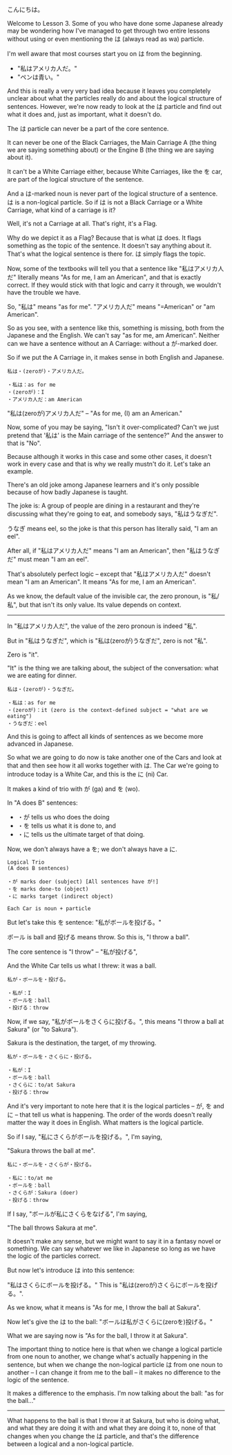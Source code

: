 こんにちは。

Welcome to Lesson 3. Some of you who have done some Japanese already may be wondering how I've managed to get through two entire lessons without using or even mentioning the は (always read as wa) particle.

I'm well aware that most courses start you on は from the beginning.

+ "私はアメリカ人だ。"
+ "ペンは青い。"

And this is really a very very bad idea because it leaves you completely unclear about what the particles really do and about the logical structure of sentences. However, we're now ready to look at the は particle and find out what it does and, just as important, what it doesn't do.

The は particle can never be a part of the core sentence.

It can never be one of the Black Carriages, the Main Carriage A (the thing we are saying something about) or the Engine B (the thing we are saying about it).

It can't be a White Carriage either, because White Carriages, like the を car,
are part of the logical structure of the sentence.

And a は-marked noun is never part of the logical structure of a sentence.
は is a non-logical particle. So if は is not a Black Carriage or a White Carriage, what kind of a carriage is it?

Well, it's not a Carriage at all. That's right, it's a Flag.

Why do we depict it as a Flag? Because that is what は does. It flags something as the topic of the sentence. It doesn't say anything about it. That's what the logical sentence is there for.
は simply flags the topic. 

Now, some of the textbooks will tell you that a sentence like "私はアメリカ人だ" literally
means "As for me, I am an American", and that is exactly correct. If they would stick with that logic and carry it through, we wouldn't have the trouble we have.

So, "私は" means "as for me". "アメリカ人だ" means "=American" or "am American".

So as you see, with a sentence like this, something is missing, both from the Japanese and the English. We can't say "as for me, am American". Neither can we have a sentence
without an A Carriage: without a が-marked doer. 

So if we put the A Carriage in, it makes sense in both English and Japanese.

```
私は・(zeroが)・アメリカ人だ。

・私は：as for me
・(zeroが)：I
・アメリカ人だ：am American
```

"私は(zeroが)アメリカ人だ" – "As for me, (I) am an American."

Now, some of you may be saying, "Isn't it over-complicated? Can't we just pretend that '私は' is the Main carriage of the sentence?" And the answer to that is "No".

Because although it works in this case and some other cases, it doesn't work in every case and that is why we really mustn't do it. Let's take an example.

There's an old joke among Japanese learners and it's only possible because of how badly Japanese is taught.

The joke is: A group of people are dining in a restaurant and they're discussing what they're going to eat, and somebody says, "私はうなぎだ".

うなぎ means eel, so the joke is that this person has literally said, "I am an eel".

After all, if "私はアメリカ人だ" means "I am an American", then "私はうなぎだ" must mean "I am an eel".

That's absolutely perfect logic – except that "私はアメリカ人だ" doesn't mean "I am an American". It means "As for me, I am an American".

As we know, the default value of the invisible car, the zero pronoun, is "私/私", but that isn't its only value. Its value depends on context.

---

In "私はアメリカ人だ", the value of the zero pronoun is indeed "私".

But in "私はうなぎだ", which is "私は(zeroが)うなぎだ", zero is not "私".

Zero is "it". 

"It" is the thing we are talking about, the subject of the conversation: what we are eating for dinner.

```
私は・(zeroが)・うなぎだ。

・私は：as for me
・(zeroが)：it (zero is the context-defined subject = "what are we eating")
・うなぎだ：eel
```

And this is going to affect all kinds of sentences as we become more advanced in Japanese.

So what we are going to do now is take another one of the Cars and look at that and then see how it all works together with は. The Car we're going to introduce today is a White Car, and this is the に (ni) Car.

It makes a kind of trio with が (ga) and を (wo).

In "A does B" sentences:

+ ・が tells us who does the doing
+ ・を tells us what it is done to, and
+ ・に tells us the ultimate target of that doing.

Now, we don't always have a を; we don't always have a に.

```
Logical Trio
(A does B sentences)

・が marks doer (subject) [All sentences have が!]
・を marks done-to (object)
・に marks target (indirect object)

Each Car is noun + particle
```

But let's take this を sentence: "私がボールを投げる。"

ボール is ball and 投げる means throw. So this is, "I throw a ball".

The core sentence is "I throw" – "私が投げる",

And the White Car tells us what I threw: it was a ball.

```
私が・ボールを・投げる。

・私が：I
・ボールを：ball
・投げる：throw
```

Now, if we say, "私がボールをさくらに投げる。", this means "I throw a ball at Sakura" (or "to Sakura").

Sakura is the destination, the target, of my throwing.

```
私が・ボールを・さくらに・投げる。

・私が：I
・ボールを：ball
・さくらに：to/at Sakura
・投げる：throw
```

And it's very important to note here that it is the logical particles – が, を and に –
that tell us what is happening. The order of the words doesn't really matter the way it does in English. What matters is the logical particle.

So if I say, "私にさくらがボールを投げる。", I'm saying,

"Sakura throws the ball at me".

```
私に・ボールを・さくらが・投げる。

・私に：to/at me
・ボールを：ball
・さくらが：Sakura (doer)
・投げる：throw
```

If I say, "ボールが私にさくらをなげる", I'm saying,

"The ball throws Sakura at me".

It doesn't make any sense, but we might want to say it in a fantasy novel or something. We can say whatever we like in Japanese so long as we have the logic of the particles correct.

But now let's introduce は into this sentence:

"私はさくらにボールを投げる。" This is "私は(zeroが)さくらにボールを投げる。".

As we know, what it means is "As for me, I throw the ball at Sakura".

Now let's give the は to the ball: "ボールは私がさくらに(zeroを)投げる。"

What we are saying now is "As for the ball, I throw it at Sakura".

The important thing to notice here is that when we change a logical particle from one noun to another, we change what's actually happening in the sentence, but when we change the non-logical particle は from one noun to another – I can change it from me to the ball – it makes no difference to the logic of the sentence.

It makes a difference to the emphasis. I'm now talking about the ball: "as for the ball..."

---

What happens to the ball is that I throw it at Sakura, but who is doing what, and what they are doing it with and what they are doing it to, none of that changes when you change the は particle, and that's the difference between a logical and a non-logical particle.